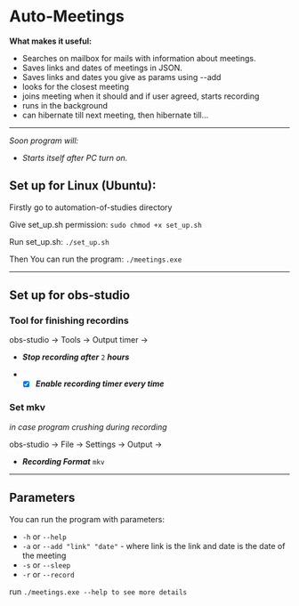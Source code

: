 # Auto-Meetings

**What makes it useful:**

- Searches on mailbox for mails with information about meetings.
- Saves links and dates of meetings in JSON.
- Saves links and dates you give as params using --add
- looks for the closest meeting
- joins meeting when it should and if user agreed, starts recording
- runs in the background
- can hibernate till next meeting, then hibernate till...


- ---------------------------------------------
*Soon program will:*

- *Starts itself after PC turn on.*

## Set up for Linux (Ubuntu):

Firstly go to automation-of-studies directory <p>
Give set_up.sh permission: `sudo chmod +x set_up.sh` <p>
Run set_up.sh: `./set_up.sh` <p>
Then You can run the program: `./meetings.exe`

-----------------------------------

## Set up for obs-studio

### Tool for finishing recordins
obs-studio -> Tools -> Output timer -> <p>
- ***Stop recording after*** `2` ***hours*** <p>
- - [x] ***Enable recording timer every time***

### Set mkv 
*in case program crushing during recording*<p>
obs-studio -> File -> Settings -> Output -> <p>
- ***Recording Format*** `mkv`

-------------------------------------------------

## Parameters

You can run the program with parameters:

- `-h` or `--help` 
- `-a` or `--add "link" "date"` - where link is the link and date is the date of the meeting
- `-s` or `--sleep`
- `-r` or `--record`

run `./meetings.exe --help to see more details`
